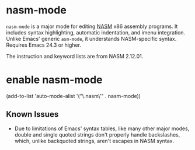 # nasm-mode

`nasm-mode` is a major mode for editing [NASM][nasm] x86 assembly
programs. It includes syntax highlighting, automatic indentation, and
imenu integration. Unlike Emacs' generic `asm-mode`, it understands
NASM-specific syntax. Requires Emacs 24.3 or higher.

The instruction and keyword lists are from NASM 2.12.01.

# enable nasm-mode

(add-to-list 'auto-mode-alist '("\\.nasm\\'" . nasm-mode))

## Known Issues

* Due to limitations of Emacs' syntax tables, like many other major
  modes, double and single quoted strings don't properly handle
  backslashes, which, unlike backquoted strings, aren't escapes in
  NASM syntax.


[nasm]: http://www.nasm.us/
